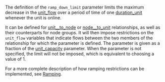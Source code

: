 The definition of the `ramp_down_limit` parameter limits the maximum decrease in the [unit\_flow](@ref) over a period of time of one [duration\_unit](@ref) whenever the unit is online.

It can be defined for [unit__to_node](@ref) or [node__to_unit](@ref) relationships, as well as their counterparts for node groups. It will then impose restrictions on the `unit_flow` variables that indicate flows between the two members of the relationship for which the parameter is defined. The parameter is given as a fraction of the [unit\_capacity](@ref) parameter. When the parameter is not specified, the limit will not be imposed, which is equivalent to choosing a value of 1.

For a more complete description of how ramping restrictions can be implemented, see [Ramping](@ref).
